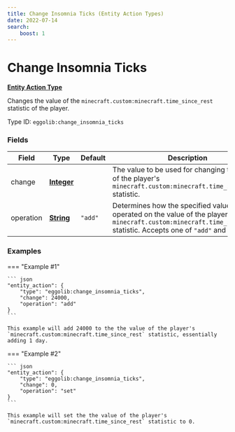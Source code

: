 ```yaml
---
title: Change Insomnia Ticks (Entity Action Types)
date: 2022-07-14
search:
    boost: 1
---
```


#   Change Insomnia Ticks

**[Entity Action Type]**

Changes the value of the `minecraft.custom:minecraft.time_since_rest` statistic of the player.

Type ID: `eggolib:change_insomnia_ticks`


### Fields

Field | Type | Default | Description
------|------|---------|------------
change | **[Integer]** | | The value to be used for changing the value of the player's `minecraft.custom:minecraft.time_since_rest` statistic.
operation | **[String]** | `"add"` | Determines how the specified value will be operated on the value of the player's `minecraft.custom:minecraft.time_since_rest` statistic. Accepts one of `"add"` and `"set"`.


### Examples

=== "Example #1"

    ``` json
    "entity_action": {
        "type": "eggolib:change_insomnia_ticks",
        "change": 24000,
        "operation": "add"
    }
    ```

    This example will add 24000 to the the value of the player's `minecraft.custom:minecraft.time_since_rest` statistic, essentially adding 1 day.


=== "Example #2"

    ``` json
    "entity_action": {
        "type": "eggolib:change_insomnia_ticks",
        "change": 0,
        "operation": "set"
    }
    ```

    This example will set the the value of the player's `minecraft.custom:minecraft.time_since_rest` statistic to 0.



[Entity Action Type]: ../entity_action_types.md
[Integer]: https://origins.readthedocs.io/en/1.4.1/types/data_types/integer
[String]: https://origins.readthedocs.io/en/1.4.1/types/data_types/string
